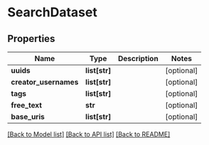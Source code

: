 # SearchDataset


## Properties
Name | Type | Description | Notes
------------ | ------------- | ------------- | -------------
**uuids** | **list[str]** |  | [optional] 
**creator_usernames** | **list[str]** |  | [optional] 
**tags** | **list[str]** |  | [optional] 
**free_text** | **str** |  | [optional] 
**base_uris** | **list[str]** |  | [optional] 

[[Back to Model list]](../README.md#documentation-for-models) [[Back to API list]](../README.md#documentation-for-api-endpoints) [[Back to README]](../README.md)


